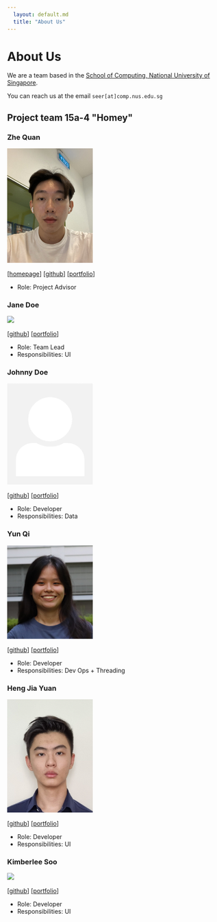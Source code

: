 ```yaml
---
  layout: default.md
  title: "About Us"
---
```


# About Us

We are a team based in the [School of Computing, National University of Singapore](http://www.comp.nus.edu.sg).

You can reach us at the email `seer[at]comp.nus.edu.sg`

## Project team 15a-4 "Homey"

### Zhe Quan

<img src="images/zhequan00.png" width="200px">

[[homepage](http://www.comp.nus.edu.sg/~damithch)]
[[github](https://github.com/zhequan00)]
[[portfolio](team/zhequan.md)]

* Role: Project Advisor

### Jane Doe

<img src="images/janedoe.png" width="200px">

[[github](http://github.com/johndoe)]
[[portfolio](team/johndoe.md)]

* Role: Team Lead
* Responsibilities: UI

### Johnny Doe

<img src="images/johndoe.png" width="200px">

[[github](http://github.com/johndoe)] [[portfolio](team/johndoe.md)]

* Role: Developer
* Responsibilities: Data

### Yun Qi

<img src="images/t-yunqi.png" width="200px">

[[github](http://github.com/t-yunqi)]
[[portfolio](team/yunqi.md)]

* Role: Developer
* Responsibilities: Dev Ops + Threading

### Heng Jia Yuan

<img src="images/jyheng02.png" width="200px">

[[github](http://github.com/jyheng02)]
[[portfolio](team/jiayuan.md)]

* Role: Developer
* Responsibilities: UI

### Kimberlee Soo

<img src="images/kimberlee97.png" width="200px">

[[github](http://github.com/Kimberlee97)]
[[portfolio](team/kimberlee.md)]

* Role: Developer
* Responsibilities: UI
